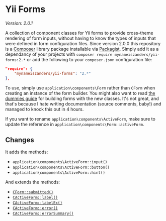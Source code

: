 Yii Forms
=========

*Version: 2.0.1*

A collection of component classes for Yii forms to provide cross-theme rendering of form inputs, without having to know
the types of inputs that were defined in form configuration files. Since version 2.0.0 this repository is a
[Composer](http://getcomposer.org "Dependency Manager for PHP") library package installable via
[Packagist](https://packagist.org/packages/mynameiszanders/yii-forms "The PHP package archivist."). Simply add it as a
dependancy of your projects with `composer require mynameiszanders/yii-forms:2.*` or add the following to your
`composer.json` configuration file:

```json
"require": {
    "mynameiszanders/yii-forms": "2.*"
},
```

To use, simply use `application\components\Form` rather than `CForm` when creating an instance of the form builder. You
might also want to read [the dummies guide](GUIDE.md) for building forms with the new classes. It's not great, and
that's because I hate writing documentation (source comments, baby!) and managed to knock this out in 4 hours.

If you want to rename `application\components\ActiveForm`, make sure to update the reference in
`application\components\Form::activeForm`.

## Changes

It adds the methods:

* `application\components\ActiveForm::input()`
* `application\components\ActiveForm::button()`
* `application\components\ActiveForm::hint()`

And extends the methods:

* [`CForm::submitted()`](http://yiiframework.com/doc/api/CForm#submitted-detail "CForm::submitted()")
* [`CActiveForm::label()`](http://yiiframework.com/doc/api/CActiveForm#label-detail "CActiveForm::label()")
* [`CActiveForm::labelEx()`](http://yiiframework.com/doc/api/CActiveForm#labelEx-detail "CActiveForm::labelEx()")
* [`CActiveForm::error()`](http://yiiframework.com/doc/api/CActiveForm#error-detail "CActiveForm::error()")
* [`CActiveForm::errorSummary()`](http://yiiframework.com/doc/api/CActiveForm#errorSummary-detail "CActiveForm::errorSummary()")
